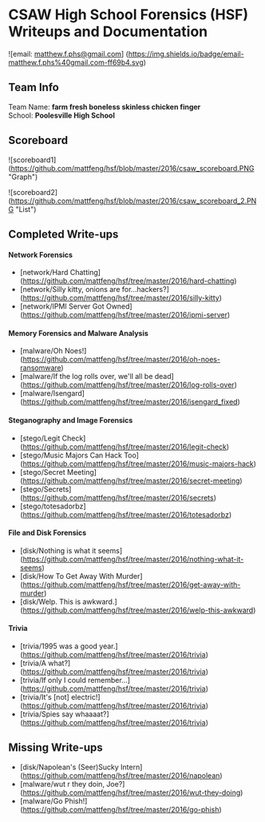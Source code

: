 # CSAW High School Forensics (HSF) Writeups and Documentation

![email: matthew.f.phs@gmail.com] (https://img.shields.io/badge/email-matthew.f.phs%40gmail.com-ff69b4.svg)

## Team Info
Team Name: **farm fresh boneless skinless chicken finger** <br />
School: **Poolesville High School** <br />

## Scoreboard

![scoreboard1] (https://github.com/mattfeng/hsf/blob/master/2016/csaw_scoreboard.PNG "Graph")

![scoreboard2] (https://github.com/mattfeng/hsf/blob/master/2016/csaw_scoreboard_2.PNG "List")

## Completed Write-ups

#### Network Forensics
* [network/Hard Chatting] (https://github.com/mattfeng/hsf/tree/master/2016/hard-chatting)
* [network/Silly kitty, onions are for...hackers?] (https://github.com/mattfeng/hsf/tree/master/2016/silly-kitty)
* [network/IPMI Server Got Owned] (https://github.com/mattfeng/hsf/tree/master/2016/ipmi-server)

#### Memory Forensics and Malware Analysis
* [malware/Oh Noes!] (https://github.com/mattfeng/hsf/tree/master/2016/oh-noes-ransomware)
* [malware/If the log rolls over, we'll all be dead] (https://github.com/mattfeng/hsf/tree/master/2016/log-rolls-over)
* [malware/Isengard] (https://github.com/mattfeng/hsf/tree/master/2016/isengard_fixed)

#### Steganography and Image Forensics
* [stego/Legit Check] (https://github.com/mattfeng/hsf/tree/master/2016/legit-check)
* [stego/Music Majors Can Hack Too] (https://github.com/mattfeng/hsf/tree/master/2016/music-majors-hack)
* [stego/Secret Meeting] (https://github.com/mattfeng/hsf/tree/master/2016/secret-meeting)
* [stego/Secrets] (https://github.com/mattfeng/hsf/tree/master/2016/secrets)
* [stego/totesadorbz] (https://github.com/mattfeng/hsf/tree/master/2016/totesadorbz)

#### File and Disk Forensics
* [disk/Nothing is what it seems] (https://github.com/mattfeng/hsf/tree/master/2016/nothing-what-it-seems) 
* [disk/How To Get Away With Murder] (https://github.com/mattfeng/hsf/tree/master/2016/get-away-with-murder)
* [disk/Welp. This is awkward.] (https://github.com/mattfeng/hsf/tree/master/2016/welp-this-awkward)

#### Trivia
* [trivia/1995 was a good year.] (https://github.com/mattfeng/hsf/tree/master/2016/trivia)
* [trivia/A what?] (https://github.com/mattfeng/hsf/tree/master/2016/trivia)
* [trivia/If only I could remember...] (https://github.com/mattfeng/hsf/tree/master/2016/trivia)
* [trivia/It's [not] electric!] (https://github.com/mattfeng/hsf/tree/master/2016/trivia)
* [trivia/Spies say whaaaat?] (https://github.com/mattfeng/hsf/tree/master/2016/trivia)

## Missing Write-ups
* [disk/Napolean's (Seer)Sucky Intern] (https://github.com/mattfeng/hsf/tree/master/2016/napolean)
* [malware/wut r they doin, Joe?] (https://github.com/mattfeng/hsf/tree/master/2016/wut-they-doing)
* [malware/Go Phish!] (https://github.com/mattfeng/hsf/tree/master/2016/go-phish)
